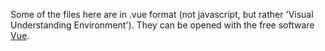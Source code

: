 
Some of the files here are in .vue format (not javascript, but rather 'Visual Understanding Environment').  They can be opened with the free software [Vue](http://vue.tufts.edu/download/index.cfm).
